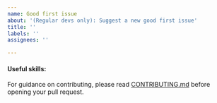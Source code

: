 ```yaml
---
name: Good first issue
about: '(Regular devs only): Suggest a new good first issue'
title: ''
labels: ''
assignees: ''

---
```


<!-- Needs the label "good first issue" assigned manually before or after opening -->

<!-- A good first issue is an uncontroversial issue, that has a relatively unique and obvious solution -->

<!-- Motivate the issue and explain the solution briefly -->

<!-- A good first issue is an uncontroversial issue, that has a relatively unique and obvious solution -->

<!-- Motivate the issue and explain the solution briefly -->

#### Useful skills:

For guidance on contributing, please read [CONTRIBUTING.md](https://github.com/bitcoin/bitcoin/blob/master/CONTRIBUTING.md) before opening your pull request.
